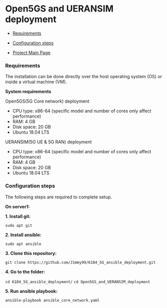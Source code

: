 # Open5GS and UERANSIM deployment

- [Requirements](#requirements)
- [Configuration steps](#configuration-steps)

- [Project Main Page](https://github.com/J1mmy99/6184_5G_ansible_deployment)


### Requirements
The installation can be done directly over the host operating system (OS) or inside a virtual machine (VM).   

**System requirements**

Open5GS(5G Core network) deployment
- CPU type: x86-64 (specific model and number of cores only affect performance)
- RAM: 4 GB
- Disk space: 20 GB
- Ubuntu 18.04 LTS

UERANSIM(5G UE & 5G RAN) deployment
- CPU type: x86-64 (specific model and number of cores only affect performance)
- RAM: 4 GB
- Disk space: 20 GB
- Ubuntu 18.04 LTS

### Configuration steps
The following steps are required to complete setup.

**On server1:**

**1. Install git:**      
    
``` sudo apt git ``` 

**2. Install ansible:**      
    
``` sudo apt ansible ```

**3. Clone this repository:**      
    
``` git clone https://github.com/J1mmy99/6184_5G_ansible_deployment.git ```

**4. Go to the folder:**      
    
``` cd 6184_5G_ansible_deployment/ ```
``` cd Open5GS_and_UERANSIM_deployment ```

**5. Run ansible playbook:**

``` ansible-playbook ansible_core_network.yaml ```


